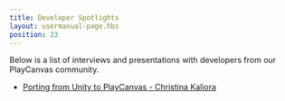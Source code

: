 ```yaml
---
title: Developer Spotlights
layout: usermanual-page.hbs
position: 23
---
```


Below is a list of interviews and presentations with developers from our PlayCanvas community.

* [Porting from Unity to PlayCanvas - Christina Kaliora][1]

[1]: https://blog.playcanvas.com/porting-from-unity-to-playcanvas-developer-spotlight-with-christina-kaliora/
